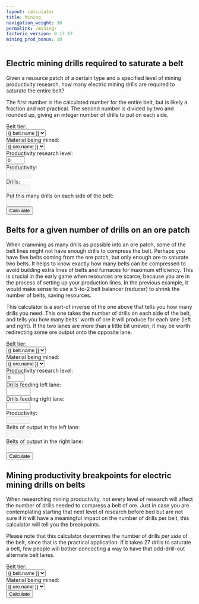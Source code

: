 ```yaml
---
layout: calculator
title: Mining
navigation_weight: 30
permalink: /mining/
factorio_version: 0.17.17
mining_prod_bonus: 10
---
```


## Electric mining drills required to saturate a belt

Given a resource patch of a certain type and a specified level of mining productivity research, how many electric mining drills are required to saturate the entire belt?

The first number is the calculated number for the entire belt, but is likely a fraction and not practical. The second number is divided by two and rounded up, giving an integer number of drills to put on each side.

<div class="inputs">
<div class="input-row">
<div class="input-label">Belt tier:</div>
<div class="input">
<select id="drillsPerBeltTier">
{% for belt in site.data.belt %}
<option value="{{ belt.speed }}">{{ belt.name }}</option>
{% endfor %}
</select>
</div>
</div>
<div class="input-row">
<div class="input-label">Material being mined:</div>
<div class="input">
<select id="drillsPerBeltMaterial">
{% for ore in site.data.ore %}
<option value="{{ ore.speed }}">{{ ore.name }}</option>
{% endfor %}
</select>
</div>
</div>
<div class="input-row">
<div class="input-label">Productivity research level:</div>
<div class="input"><input type="text" id="drillsPerBeltProd" value="0" size="3"/></div>
</div>
<div class="input-row">
<div class="input-label">Productivity:</div>
<div class="input"><input type="text" id="productivityByBelt" disabled="" readonly="" size="5"/></div>
</div>
<div class="input-row">
<div class="input-label">Drills:</div>
<div class="input"><input type="text" id="drillsPerBelt" disabled="" readonly="" size="5"/></div>
</div>
<div class="input-row">
<div class="input-label">Put this many drills on each side of the belt:</div>
<div class="input"><input type="text" id="drillsPerLane" disabled="" readonly="" size="5"/></div>
</div>
<div class="input-row">
<div class="input-label"></div>
<div><button onclick="calculateDrillsPerBelt();">Calculate</button></div>
</div>
</div>
<script>
function calculateDrillsPerBelt() {
var productivity = 1 + ({{page.mining_prod_bonus}} * Number(document.getElementById("drillsPerBeltProd").value) / 100);
var drills = Number(document.getElementById("drillsPerBeltTier").value) / (Number(document.getElementById("drillsPerBeltMaterial").value) * productivity);
document.getElementById("drillsPerBelt").value = drills.toFixed(2);
var perLane = Math.ceil(drills / 2);
document.getElementById("drillsPerLane").value = perLane.toFixed(0);
document.getElementById("productivityByBelt").value = (productivity * 100).toFixed(0) + "%";
}
</script>

## Belts for a given number of drills on an ore patch

When cramming as many drills as possible into an ore patch, some of the belt lines might not have enough drills to compress the belt. Perhaps you have five belts coming from the ore patch, but only enough ore to saturate two belts. It helps to know exactly how many belts can be compressed to avoid building extra lines of belts and furnaces for maximum efficiency. This is crucial in the early game when resources are scarce, because you are in the process of setting up your production lines. In the previous example, it would make sense to use a 5-to-2 belt balancer (reducer) to shrink the number of belts, saving resources.

This calculator is a sort-of inverse of the one above that tells you how many drills you need. This one takes the number of drills on each side of the belt, and tells you how many belts' worth of ore it will produce for each lane (left and right). If the two lanes are more than a little bit uneven, it may be worth redirecting some ore output onto the opposite lane.

<div class="inputs">
<div class="input-row">
<div class="input-label">Belt tier:</div>
<div class="input">
<select id="beltsPerPatchTier">
{% for belt in site.data.belt %}
<option value="{{ belt.speed }}">{{ belt.name }}</option>
{% endfor %}
</select>
</div>
</div>
<div class="input-row">
<div class="input-label">Material being mined:</div>
<div class="input">
<select id="beltsPerPatchMaterial">
{% for ore in site.data.ore %}
<option value="{{ ore.speed }}">{{ ore.name }}</option>
{% endfor %}
</select>
</div>
</div>
<div class="input-row">
<div class="input-label">Productivity research level:</div>
<div class="input"><input type="text" id="beltsPerPatchProd" value="0" size="3"/></div>
</div>
<div class="input-row">
<div class="input-label">Drills feeding left lane:</div>
<div class="input"><input type="text" id="drillsPerBeltLeft" size="5"/></div>
</div>
<div class="input-row">
<div class="input-label">Drills feeding right lane:</div>
<div class="input"><input type="text" id="drillsPerBeltRight" size="5"/></div>
</div>
<div class="input-row">
<div class="input-label">Productivity:</div>
<div class="input"><input type="text" id="productivityByOrePatch" disabled="" readonly="" size="5"/></div>
</div>
<div class="input-row">
<div class="input-label">Belts of output in the left lane:</div>
<div class="input"><input type="text" id="drillsPerBeltLeftThroughput" disabled="" readonly="" size="5"/></div>
</div>
<div class="input-row">
<div class="input-label">Belts of output in the right lane:</div>
<div class="input"><input type="text" id="drillsPerBeltRightThroughput" disabled="" readonly="" size="5"/></div>
</div>
<div class="input-row">
<div class="input-label"></div>
<div><button onclick="calculateBeltsPerPatch();">Calculate</button></div>
</div>
</div>
<script>
function calculateBeltsPerPatch() {
var productivity = 1 + ({{page.mining_prod_bonus}} * Number(document.getElementById("beltsPerPatchProd").value) / 100);
var drillsPerBelt = Number(document.getElementById("beltsPerPatchTier").value) / (Number(document.getElementById("beltsPerPatchMaterial").value) * productivity) / 2;
var beltsLeft = document.getElementById("drillsPerBeltLeft").value / drillsPerBelt;
var beltsRight = document.getElementById("drillsPerBeltRight").value / drillsPerBelt;
document.getElementById("drillsPerBeltLeftThroughput").value = beltsLeft.toFixed(2);
document.getElementById("drillsPerBeltRightThroughput").value = beltsRight.toFixed(2);
document.getElementById("productivityByOrePatch").value = (productivity * 100).toFixed(0) + "%";
}
</script>

## Mining productivity breakpoints for electric mining drills on belts

When researching mining productivity, not every level of research will affect the number of drills needed to compress a belt of ore. Just in case you are contemplating starting that next level of research before bed but are not sure if it will have a meaningful impact on the number of drills per belt, this calculator will tell you the breakpoints.

Please note that this calculator determines the number of drills _per side_ of the belt, since that is the practical application. If it takes 27 drills to saturate a belt, few people will bother concocting a way to have that odd-drill-out alternate belt lanes.

<div class="inputs">
<div class="input-row">
<div class="input-label">Belt tier:</div>
<div class="input">
<select id="prodBreakpointsTier">
{% for belt in site.data.belt %}
<option value="{{ belt.speed }}">{{ belt.name }}</option>
{% endfor %}
</select>
</div>
</div>
<div class="input-row">
<div class="input-label">Material being mined:</div>
<div class="input">
<select id="prodBreakpointsMaterial">
{% for ore in site.data.ore %}
<option value="{{ ore.speed }}">{{ ore.name }}</option>
{% endfor %}
</select>
</div>
</div>
<div class="input-row">
<div class="input-label"></div>
<div><button onclick="calculateProdBreakpoints();">Calculate</button></div>
</div>
</div>
<div class="table" id="prodBreakpointsOutput"></div>
<script>
function calculateProdBreakpoints() {

var html = '<div class="table-header"><div class="table-cell">Productivity Level</div><div class="table-cell">Drills Per Side</div></div>';

var beltSpeed = document.getElementById("prodBreakpointsTier").value;
var speed = document.getElementById("prodBreakpointsMaterial").value;

var prod = 0;
var previousDrills = -1;
while (previousDrills != 1) {
var drills = Math.ceil((beltSpeed) / (speed * (1 + ({{page.mining_prod_bonus}} * prod / 100))) / 2);
if (drills != previousDrills) {
html += '<div class="table-row"><div class="table-cell">' + prod + '</div><div class="table-cell">' + drills + '</div></div>';
previousDrills = drills;
}
++prod;
}
document.getElementById("prodBreakpointsOutput").innerHTML = html;
}
</script>
